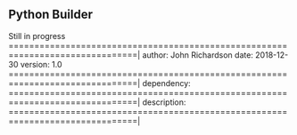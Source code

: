 ## Python Builder
Still in progress
===============================================================================|
author: John Richardson
date: 2018-12-30
version: 1.0
===============================================================================|
dependency:
===============================================================================|
description:
===============================================================================|
